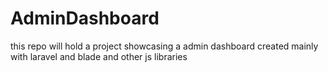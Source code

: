 # AdminDashboard
this repo will hold a project showcasing a admin dashboard created mainly with laravel and blade and other js libraries
